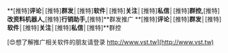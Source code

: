 **[推特]**评论│**[推特]**群发│**[推特]**软件│**[推特]**关注│**[推特]**私信│**[推特]**群控,**[推特]**改资料机器人,**[推特]**行销助手,**[推特]**群发推广
**[推特]**评论│**[推特]**群发│**[推特]**软件│**[推特]**关注│**[推特]**私信│**[推特]**群控

[😍想了解推广相关软件的朋友请登录 http://www.vst.tw](http://www.vst.tw)



